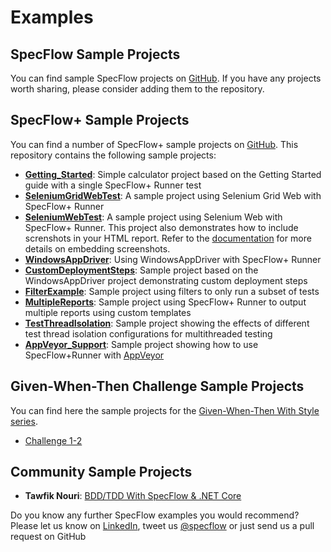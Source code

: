 # Examples

## SpecFlow Sample Projects

You can find sample SpecFlow projects on [GitHub](https://github.com/techtalk/SpecFlow-Examples/). If you have any projects worth sharing, please consider adding them to the repository.

## SpecFlow+ Sample Projects

You can find a number of SpecFlow+ sample projects on [GitHub](https://github.com/techtalk/SpecFlow.Plus.Examples). This repository contains the following sample projects:

- [**Getting_Started**](https://github.com/SpecFlowOSS/SpecFlow.Plus.Examples/tree/master/Getting_Started): Simple calculator project based on the Getting Started guide with a single SpecFlow+ Runner test
- [**SeleniumGridWebTest**](https://github.com/SpecFlowOSS/SpecFlow.Plus.Examples/tree/master/SeleniumGridWebTest): A sample project using Selenium Grid Web with SpecFlow+ Runner
- [**SeleniumWebTest**](https://github.com/SpecFlowOSS/SpecFlow.Plus.Examples/tree/master/SeleniumWebTest): A sample project using Selenium Web with SpecFlow+ Runner. This project also demonstrates how to include screnshots in your HTML report. Refer to the [documentation](https://docs.specflow.org/projects/specflow-runner/en/latest/Usage/Tutorial-Customising-Reports.html) for more details on embedding screenshots.
- [**WindowsAppDriver**](https://github.com/SpecFlowOSS/SpecFlow.Plus.Examples/tree/master/WindowsAppDriver): Using WindowsAppDriver with SpecFlow+ Runner
- [**CustomDeploymentSteps**](https://github.com/SpecFlowOSS/SpecFlow.Plus.Examples/tree/master/CustomDeploymentSteps): Sample project based on the WindowsAppDriver project demonstrating custom deployment steps
- [**FilterExample**](https://github.com/SpecFlowOSS/SpecFlow.Plus.Examples/tree/master/FilterExample): Sample project using filters to only run a subset of tests
- [**MultipleReports**](https://github.com/SpecFlowOSS/SpecFlow.Plus.Examples/tree/master/MultipleReports): Sample project using SpecFlow+ Runner to output multiple reports using custom templates
- [**TestThreadIsolation**](https://github.com/SpecFlowOSS/SpecFlow.Plus.Examples/tree/master/TestThreadIsolation): Sample project showing the effects of different test thread isolation configurations for multithreaded testing
- [**AppVeyor_Support**](https://github.com/SpecFlowOSS/SpecFlow.Plus.Examples/tree/master/AppVeyor_Support): Sample project showing how to use SpecFlow+Runner with [AppVeyor](http://www.appveyor.com/)

## Given-When-Then Challenge Sample Projects

You can find here the sample projects for the [Given-When-Then With Style series](https://specflow.org/2020/the-given-when-then-with-style-challenge/).

- [Challenge 1-2](https://github.com/SpecFlowOSS/gwt-with-style-challenge1-2)

## Community Sample Projects

- **Tawfik Nouri**: [BDD/TDD With SpecFlow & .NET Core](https://github.com/tawfiknouri/BDD-TDD_ParkingCostCalculator_SpecFlow)

Do you know any further SpecFlow examples you would recommend? Please let us know on [LinkedIn](https://www.linkedin.com/company/specflow), tweet us [@specflow](https://twitter.com/specflow) or just send us a pull request on GitHub
